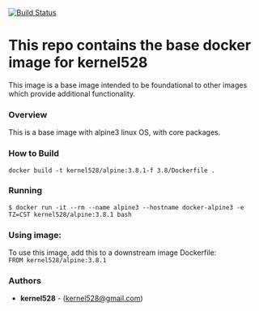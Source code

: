 [![Build Status](http://drone.kernelsanders.biz/api/badges/kernel528/alpine-docker/status.svg)](http://drone.kernelsanders.biz/kernel528/alpine-docker)

# This repo contains the base docker image for kernel528

This image is a base image intended to be foundational to other images which provide additional functionality.

### Overview
This is a base image with alpine3 linux OS, with core packages.


### How to Build
``docker build -t kernel528/alpine:3.8.1-f 3.8/Dockerfile .``

### Running
``$ docker run -it --rm --name alpine3 --hostname docker-alpine3 -e TZ=CST kernel528/alpine:3.8.1 bash``

### Using image:
To use this image, add this to a downstream image Dockerfile:  
``FROM kernel528/alpine:3.8.1``


### Authors
* **kernel528** - (kernel528@gmail.com)

